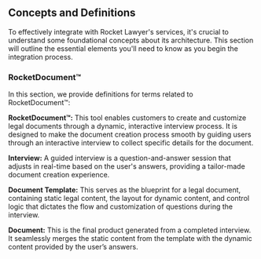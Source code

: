 ## Concepts and Definitions

To effectively integrate with Rocket Lawyer's services, it's crucial to understand some foundational concepts about its architecture. This section will outline the essential elements you'll need to know as you begin the integration process.

### RocketDocument™

In this section, we provide definitions for terms related to RocketDocument™:

**RocketDocument™:** This tool enables customers to create and customize legal documents through a dynamic, interactive interview process. It is designed to make the document creation process smooth by guiding users through an interactive interview to collect specific details for the document.

**Interview:** A guided interview is a question-and-answer session that adjusts in real-time based on the user's answers, providing a tailor-made document creation experience.

**Document Template:** This serves as the blueprint for a legal document, containing static legal content, the layout for dynamic content, and control logic that dictates the flow and customization of questions during the interview.

**Document:** This is the final product generated from a completed interview. It seamlessly merges the static content from the template with the dynamic content provided by the user’s answers.



